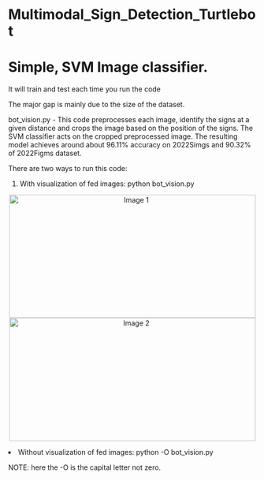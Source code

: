 # Multimodal_Sign_Detection_Turtlebot

# Simple, SVM Image classifier. 

It will train and test each time you run the code

The major gap is mainly due to the size of the dataset.

bot_vision.py - This code preprocesses each image, identify the signs at a given distance and crops the image based on the position of the signs. The SVM classifier acts on the cropped preprocessed image. The resulting model achieves around about 96.11% accuracy on 2022Simgs and 90.32% of 2022Figms dataset.

There are two ways to run this code:

1) With visualization of fed images:
python bot_vision.py
<p align="center">
  <img src="https://github.com/KoushikKaranGeethaNagaraj/Multimodal_Sign_Detection_Turtlebot/assets/116392599/eb202be4-53ce-4929-b9fe-118b9291da05" alt="Image 1" width="500" height="250"/>
  <img src="https://github.com/KoushikKaranGeethaNagaraj/Multimodal_Sign_Detection_Turtlebot/assets/116392599/46e4723c-b132-4db4-ae5b-8fc74ea68c10" alt="Image 2" width="500" height="250/>
</p>

<!-- ![WhatsApp Image 2024-02-04 at 14 04 29](https://github.com/KoushikKaranGeethaNagaraj/Multimodal_Sign_Detection_Turtlebot/assets/116392599/eb202be4-53ce-4929-b9fe-118b9291da05) ![WhatsApp Image 2024-02-04 at 14 04 30](https://github.com/KoushikKaranGeethaNagaraj/Multimodal_Sign_Detection_Turtlebot/assets/116392599/46e4723c-b132-4db4-ae5b-8fc74ea68c10) -->


3) Without visualization of fed images:
python -O bot_vision.py

NOTE: here the -O is the capital letter not zero.
